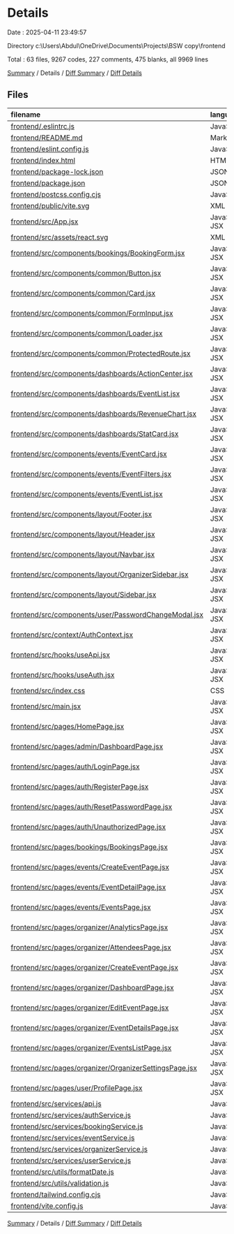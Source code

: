 # Details

Date : 2025-04-11 23:49:57

Directory c:\\Users\\Abdul\\OneDrive\\Documents\\Projects\\BSW copy\\frontend

Total : 63 files,  9267 codes, 227 comments, 475 blanks, all 9969 lines

[Summary](results.md) / Details / [Diff Summary](diff.md) / [Diff Details](diff-details.md)

## Files
| filename | language | code | comment | blank | total |
| :--- | :--- | ---: | ---: | ---: | ---: |
| [frontend/.eslintrc.js](/frontend/.eslintrc.js) | JavaScript | 0 | 0 | 1 | 1 |
| [frontend/README.md](/frontend/README.md) | Markdown | 7 | 0 | 6 | 13 |
| [frontend/eslint.config.js](/frontend/eslint.config.js) | JavaScript | 32 | 0 | 2 | 34 |
| [frontend/index.html](/frontend/index.html) | HTML | 13 | 0 | 0 | 13 |
| [frontend/package-lock.json](/frontend/package-lock.json) | JSON | 4,619 | 0 | 1 | 4,620 |
| [frontend/package.json](/frontend/package.json) | JSON | 36 | 0 | 1 | 37 |
| [frontend/postcss.config.cjs](/frontend/postcss.config.cjs) | JavaScript | 6 | 1 | 1 | 8 |
| [frontend/public/vite.svg](/frontend/public/vite.svg) | XML | 1 | 0 | 0 | 1 |
| [frontend/src/App.jsx](/frontend/src/App.jsx) | JavaScript JSX | 170 | 13 | 22 | 205 |
| [frontend/src/assets/react.svg](/frontend/src/assets/react.svg) | XML | 1 | 0 | 0 | 1 |
| [frontend/src/components/bookings/BookingForm.jsx](/frontend/src/components/bookings/BookingForm.jsx) | JavaScript JSX | 0 | 0 | 1 | 1 |
| [frontend/src/components/common/Button.jsx](/frontend/src/components/common/Button.jsx) | JavaScript JSX | 0 | 0 | 1 | 1 |
| [frontend/src/components/common/Card.jsx](/frontend/src/components/common/Card.jsx) | JavaScript JSX | 0 | 0 | 1 | 1 |
| [frontend/src/components/common/FormInput.jsx](/frontend/src/components/common/FormInput.jsx) | JavaScript JSX | 0 | 0 | 1 | 1 |
| [frontend/src/components/common/Loader.jsx](/frontend/src/components/common/Loader.jsx) | JavaScript JSX | 0 | 0 | 1 | 1 |
| [frontend/src/components/common/ProtectedRoute.jsx](/frontend/src/components/common/ProtectedRoute.jsx) | JavaScript JSX | 15 | 0 | 4 | 19 |
| [frontend/src/components/dashboards/ActionCenter.jsx](/frontend/src/components/dashboards/ActionCenter.jsx) | JavaScript JSX | 88 | 0 | 5 | 93 |
| [frontend/src/components/dashboards/EventList.jsx](/frontend/src/components/dashboards/EventList.jsx) | JavaScript JSX | 54 | 2 | 5 | 61 |
| [frontend/src/components/dashboards/RevenueChart.jsx](/frontend/src/components/dashboards/RevenueChart.jsx) | JavaScript JSX | 34 | 2 | 4 | 40 |
| [frontend/src/components/dashboards/StatCard.jsx](/frontend/src/components/dashboards/StatCard.jsx) | JavaScript JSX | 17 | 0 | 2 | 19 |
| [frontend/src/components/events/EventCard.jsx](/frontend/src/components/events/EventCard.jsx) | JavaScript JSX | 0 | 0 | 1 | 1 |
| [frontend/src/components/events/EventFilters.jsx](/frontend/src/components/events/EventFilters.jsx) | JavaScript JSX | 0 | 0 | 1 | 1 |
| [frontend/src/components/events/EventList.jsx](/frontend/src/components/events/EventList.jsx) | JavaScript JSX | 0 | 0 | 1 | 1 |
| [frontend/src/components/layout/Footer.jsx](/frontend/src/components/layout/Footer.jsx) | JavaScript JSX | 0 | 0 | 1 | 1 |
| [frontend/src/components/layout/Header.jsx](/frontend/src/components/layout/Header.jsx) | JavaScript JSX | 0 | 0 | 1 | 1 |
| [frontend/src/components/layout/Navbar.jsx](/frontend/src/components/layout/Navbar.jsx) | JavaScript JSX | 191 | 10 | 17 | 218 |
| [frontend/src/components/layout/OrganizerSidebar.jsx](/frontend/src/components/layout/OrganizerSidebar.jsx) | JavaScript JSX | 253 | 19 | 21 | 293 |
| [frontend/src/components/layout/Sidebar.jsx](/frontend/src/components/layout/Sidebar.jsx) | JavaScript JSX | 0 | 0 | 1 | 1 |
| [frontend/src/components/user/PasswordChangeModal.jsx](/frontend/src/components/user/PasswordChangeModal.jsx) | JavaScript JSX | 179 | 11 | 28 | 218 |
| [frontend/src/context/AuthContext.jsx](/frontend/src/context/AuthContext.jsx) | JavaScript JSX | 51 | 1 | 9 | 61 |
| [frontend/src/hooks/useApi.jsx](/frontend/src/hooks/useApi.jsx) | JavaScript JSX | 0 | 0 | 1 | 1 |
| [frontend/src/hooks/useAuth.jsx](/frontend/src/hooks/useAuth.jsx) | JavaScript JSX | 19 | 0 | 4 | 23 |
| [frontend/src/index.css](/frontend/src/index.css) | CSS | 26 | 4 | 7 | 37 |
| [frontend/src/main.jsx](/frontend/src/main.jsx) | JavaScript JSX | 9 | 0 | 1 | 10 |
| [frontend/src/pages/HomePage.jsx](/frontend/src/pages/HomePage.jsx) | JavaScript JSX | 5 | 0 | 2 | 7 |
| [frontend/src/pages/admin/DashboardPage.jsx](/frontend/src/pages/admin/DashboardPage.jsx) | JavaScript JSX | 0 | 0 | 1 | 1 |
| [frontend/src/pages/auth/LoginPage.jsx](/frontend/src/pages/auth/LoginPage.jsx) | JavaScript JSX | 435 | 8 | 26 | 469 |
| [frontend/src/pages/auth/RegisterPage.jsx](/frontend/src/pages/auth/RegisterPage.jsx) | JavaScript JSX | 219 | 13 | 24 | 256 |
| [frontend/src/pages/auth/ResetPasswordPage.jsx](/frontend/src/pages/auth/ResetPasswordPage.jsx) | JavaScript JSX | 130 | 3 | 13 | 146 |
| [frontend/src/pages/auth/UnauthorizedPage.jsx](/frontend/src/pages/auth/UnauthorizedPage.jsx) | JavaScript JSX | 22 | 0 | 2 | 24 |
| [frontend/src/pages/bookings/BookingsPage.jsx](/frontend/src/pages/bookings/BookingsPage.jsx) | JavaScript JSX | 0 | 0 | 1 | 1 |
| [frontend/src/pages/events/CreateEventPage.jsx](/frontend/src/pages/events/CreateEventPage.jsx) | JavaScript JSX | 0 | 0 | 1 | 1 |
| [frontend/src/pages/events/EventDetailPage.jsx](/frontend/src/pages/events/EventDetailPage.jsx) | JavaScript JSX | 0 | 0 | 1 | 1 |
| [frontend/src/pages/events/EventsPage.jsx](/frontend/src/pages/events/EventsPage.jsx) | JavaScript JSX | 0 | 0 | 1 | 1 |
| [frontend/src/pages/organizer/AnalyticsPage.jsx](/frontend/src/pages/organizer/AnalyticsPage.jsx) | JavaScript JSX | 14 | 0 | 1 | 15 |
| [frontend/src/pages/organizer/AttendeesPage.jsx](/frontend/src/pages/organizer/AttendeesPage.jsx) | JavaScript JSX | 14 | 0 | 2 | 16 |
| [frontend/src/pages/organizer/CreateEventPage.jsx](/frontend/src/pages/organizer/CreateEventPage.jsx) | JavaScript JSX | 371 | 30 | 37 | 438 |
| [frontend/src/pages/organizer/DashboardPage.jsx](/frontend/src/pages/organizer/DashboardPage.jsx) | JavaScript JSX | 150 | 6 | 13 | 169 |
| [frontend/src/pages/organizer/EditEventPage.jsx](/frontend/src/pages/organizer/EditEventPage.jsx) | JavaScript JSX | 668 | 27 | 54 | 749 |
| [frontend/src/pages/organizer/EventDetailsPage.jsx](/frontend/src/pages/organizer/EventDetailsPage.jsx) | JavaScript JSX | 587 | 16 | 37 | 640 |
| [frontend/src/pages/organizer/EventsListPage.jsx](/frontend/src/pages/organizer/EventsListPage.jsx) | JavaScript JSX | 269 | 12 | 18 | 299 |
| [frontend/src/pages/organizer/OrganizerSettingsPage.jsx](/frontend/src/pages/organizer/OrganizerSettingsPage.jsx) | JavaScript JSX | 14 | 0 | 2 | 16 |
| [frontend/src/pages/user/ProfilePage.jsx](/frontend/src/pages/user/ProfilePage.jsx) | JavaScript JSX | 161 | 15 | 23 | 199 |
| [frontend/src/services/api.js](/frontend/src/services/api.js) | JavaScript | 0 | 0 | 1 | 1 |
| [frontend/src/services/authService.js](/frontend/src/services/authService.js) | JavaScript | 113 | 13 | 18 | 144 |
| [frontend/src/services/bookingService.js](/frontend/src/services/bookingService.js) | JavaScript | 0 | 0 | 1 | 1 |
| [frontend/src/services/eventService.js](/frontend/src/services/eventService.js) | JavaScript | 0 | 0 | 1 | 1 |
| [frontend/src/services/organizerService.js](/frontend/src/services/organizerService.js) | JavaScript | 178 | 16 | 29 | 223 |
| [frontend/src/services/userService.js](/frontend/src/services/userService.js) | JavaScript | 65 | 5 | 8 | 78 |
| [frontend/src/utils/formatDate.js](/frontend/src/utils/formatDate.js) | JavaScript | 0 | 0 | 1 | 1 |
| [frontend/src/utils/validation.js](/frontend/src/utils/validation.js) | JavaScript | 0 | 0 | 1 | 1 |
| [frontend/tailwind.config.cjs](/frontend/tailwind.config.cjs) | JavaScript | 22 | 0 | 1 | 23 |
| [frontend/vite.config.js](/frontend/vite.config.js) | JavaScript | 9 | 0 | 2 | 11 |

[Summary](results.md) / Details / [Diff Summary](diff.md) / [Diff Details](diff-details.md)